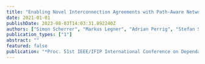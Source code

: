 ```yaml
---
title: "Enabling Novel Interconnection Agreements with Path-Aware Network Architectures"
date: 2021-01-01
publishDate: 2023-08-03T14:03:31.892240Z
authors: ["Simon Scherrer", "Markus Legner", "Adrian Perrig", "Stefan Schmid"]
publication_types: ["1"]
abstract: ""
featured: false
publication: "*Proc. 51st IEEE/IFIP International Conference on Dependable Systems and Networks (DSN)*"
---
```


